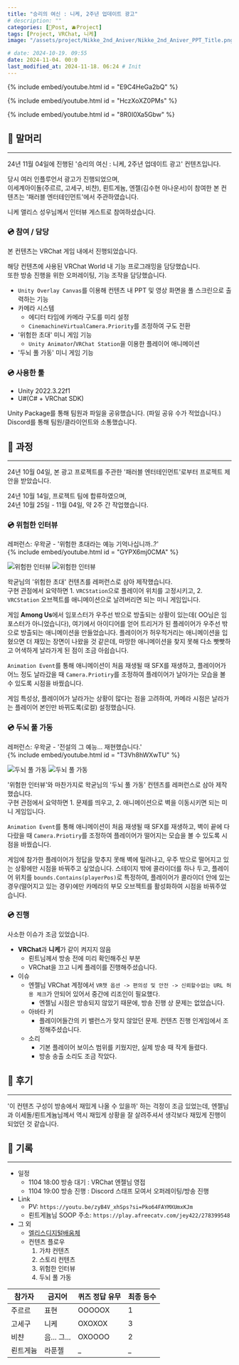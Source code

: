 ```yaml
---
title: "승리의 여신 : 니케, 2주년 업데이트 광고"
# description: ""
categories: [📀Post, 🫐Project]
tags: [Project, VRChat, 니케]
image: "/assets/project/Nikke_2nd_Aniver/Nikke_2nd_Aniver_PPT_Title.png"

# date: 2024-10-19. 09:55
date: 2024-11-04. 00:0
last_modified_at: 2024-11-18. 06:24 # Init
---
```


{% include embed/youtube.html id = "E9C4HeGa2bQ" %}

{% include embed/youtube.html id = "HczXoXZ0PMs" %}

{% include embed/youtube.html id = "8R0I0Xa5Gbw" %}

## 📀 말머리

---

24년 11월 04일에 진행된 '승리의 여신 : 니케, 2주년 업데이트 광고' 컨텐츠입니다.  

당시 여러 인플루언서 광고가 진행되었으며,  
이세계아이돌(주르르, 고세구, 비챤), 뢴트게늄, 엔젤(김수현 아나운서)이 참여한 본 컨텐츠는 '패러블 엔터테인먼트'에서 주관하였습니다.

니케 앨리스 성우님께서 인터뷰 게스트로 참여하셨습니다.  

### 💿 참여 / 담당

본 컨텐츠는 VRChat 게임 내에서 진행되었습니다.  

해당 컨텐츠에 사용된 VRChat World 내 기능 프로그래밍을 담당했습니다.  
또한 방송 진행을 위한 오퍼레이팅, 기능 조작을 담당했습니다.  

- `Unity Overlay Canvas`를 이용해 컨텐츠 내 PPT 및 영상 화면을 풀 스크린으로 출력하는 기능
- 카메라 시스템
  - 에디터 타임에 카메라 구도를 미리 설정
  - `CinemachineVirtualCamera.Priority`를 조정하여 구도 전환
- '위험한 초대' 미니 게임 기능
  - `Unity Animator`/`VRChat Station`을 이용한 플레이어 애니메이션
- '두뇌 풀 가동' 미니 게임 기능

### 💿 사용한 툴

- Unity 2022.3.22f1
- U#(C# + VRChat SDK)

Unity Package를 통해 팀원과 파일을 공유했습니다. (파일 공유 수가 적었습니다.)  
Discord를 통해 팀원/클라이언트와 소통했습니다.  

## 📀 과정

---

24년 10월 04일, 본 광고 프로젝트를 주관한 '패러블 엔터테인먼트'로부터 프로젝트 제안을 받았습니다.  

24년 10월 14일, 프로젝트 팀에 합류하였으며,  
24년 10월 25일 - 11월 04일, 약 2주 간 작업했습니다.  

### 💿 위험한 인터뷰

레퍼런스: 우왁굳 - '위험한 초대라는 예능 기억나십니까..?'  
{% include embed/youtube.html id = "GYPX6mj0CMA" %}

![위험한 인터뷰](/assets/project/Nikke_2nd_Aniver/241118_081759.png)
![위험한 인터뷰](/assets/project/Nikke_2nd_Aniver/241021_145341.png)

왁굳님의 '위험한 초대' 컨텐츠를 레퍼런스로 삼아 제작했습니다.  
구현 관점에서 요약하면 1. `VRCStation`으로 플레이어 위치를 고정시키고, 2. `VRCStation` 오브젝트를 애니메이션으로 날려버리면 되는 미니 게임입니다.  

게임 **Among Us**에서 임포스터가 우주선 밖으로 방출되는 상황이 있는데( OO님은 임포스터가 아니었습니다), 여기에서 아이디어를 얻어 트리거가 된 플레이어가 우주선 밖으로 방출되는 애니메이션을 만들었습니다. 플레이어가 허우적거리는 애니메이션을 입혔으면 더 재밌는 장면이 나왔을 것 같은데, 마땅한 애니메이션을 찾지 못해 다소 빳빳하고 어색하게 날라가게 된 점이 조금 아쉽습니다.  

`Animation Event`를 통해 애니메이션이 처음 재생될 때 SFX를 재생하고, 플레이어가 어느 정도 날라갔을 때 `Camera.Priotiry`를 조정하여 플레이어가 날아가는 모습을 볼 수 있도록 시점을 바꿨습니다.  

게임 특성상, 플레이어가 날라가는 상황이 많다는 점을 고려하여, 카메라 시점은 날라가는 플레이어 본인만 바뀌도록(로컬) 설정했습니다.  

### 💿 두뇌 풀 가동

레퍼런스: 우왁굳 - '전설의 그 예능... 재현했습니다.'  
{% include embed/youtube.html id = "T3Vh8hWXwTU" %}

![두뇌 풀 가동](/assets/project/Nikke_2nd_Aniver/241118_081507.png)
![두뇌 풀 가동](/assets/project/Nikke_2nd_Aniver/241030_155453.png)

'위험한 인터뷰'와 마찬가지로 왁굳님의 '두뇌 풀 가동' 컨텐츠를 레퍼런스로 삼아 제작했습니다.  
구현 관점에서 요약하면 1. 문제를 띄우고, 2. 애니메이션으로 벽을 이동시키면 되는 미니 게임입니다.  

`Animation Event`를 통해 애니메이션이 처음 재생될 때 SFX를 재생하고, 벽이 끝에 다다랐을 때 `Camera.Priotiry`를 조정하여 플레이어가 떨어지는 모습을 볼 수 있도록 시점을 바꿨습니다.  

게임에 참가한 플레이어가 정답을 맞추지 못해 벽에 밀려나고, 우주 밖으로 떨어지고 있는 상황에만 시점을 바꿔주고 싶었습니다. 스테이지 밖에 콜라이더를 하나 두고, 플레이어 위치를 `bounds.Contains(playerPos)`로 특정하여, 플레이어가 콜라이더 안에 있는 경우(떨어지고 있는 경우)에만 카메라의 부모 오브젝트를 활성화하여 시점을 바꿔주었습니다.  

### 💿 진행

사소한 이슈가 조금 있었습니다.  

- **VRChat**과 **니케**가 같이 켜지지 않음
  - 뢴트님께서 방송 전에 미리 확인해주신 부분
  - VRChat을 끄고 니케 플레이를 진행해주셨습니다.
- 이슈
  - 엔젤님 VRChat 계정에서 `VR챗 옵션 -> 편의성 및 안전 -> 신뢰할수없는 URL 허용 체크`가 안되어 있어서 중간에 리조인이 필요했다.
    - 엔젤님 시점은 방송되지 않았기 때문에, 방송 진행 상 문제는 없었습니다.
  - 아바타 키
    - 플레이어들간의 키 밸런스가 맞지 않았던 문제. 컨텐츠 진행 인게임에서 조정해주셨습니다.
  - 소리
    - 기본 플레이어 보이스 범위를 키웠지만, 실제 방송 때 작게 들렸다.
    - 방송 송출 소리도 조금 작았다.

## 📀 후기

---

'이 컨텐츠 구성이 방송에서 재밌게 나올 수 있을까' 하는 걱정이 조금 있었는데, 엔젤님과 이세돌/뢴트게늄님께서 역시 재밌게 상황을 잘 살려주셔서 생각보다 재밌게 진행이 되었던 것 같습니다.  

## 📀 기록

---

- 일정
  - 1104 18:00 방송 대기 : VRChat 엔젤님 영접
  - 1104 19:00 방송 진행 : Discord 스태프 모여서 오퍼레이팅/방송 진행
- Link
  - PV: `https://youtu.be/zyB4V_xhSps?si=Pko64FAYMXUmxKJm`
  - 뢴트게늄님 SOOP 주소: `https://play.afreecatv.com/jey422/278399548`
- 그 외
  - [엘리스디지털배움체](https://noonnu.cc/font_page/671)
  - 컨텐츠 플로우
    1. 가챠 컨텐츠
    2. 스토리 컨텐츠
    3. 위험한 인터뷰
    4. 두뇌 풀 가동

| 참가자   | 금지어      | 퀴즈 정답 유무 | 최종 등수 |
| -------- | ----------- | -------------- | --------- |
| 주르르   | 표현        | OOOOOX         | 1         |
| 고세구   | 니케        | OXOXOX         | 3         |
| 비챤     | 음... 그... | OXOOOO         | 2         |
| 뢴트게늄 | 라푼젤      | _              | _         |
